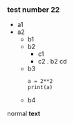 <!--
SPDX-FileCopyrightText: Robert Ryszard Paciorek <rrp@opcode.eu.org>
SPDX-License-Identifier: MIT
-->

### test number 22

* a1
* a2
	* b1
	* b2
		* c1
		* c2
	. b2 cd
	* b3
		```[python]
		a = 2**2
		print(a)
		```
	* b4

normal __text__
